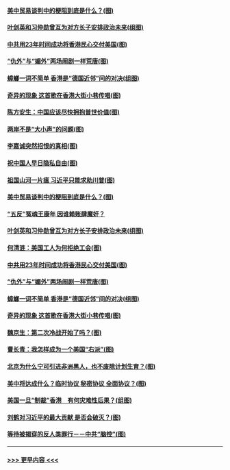 #### [美中贸易谈判中的梗阻到底是什么？(图)](../pages/p4/907791.md?t=09191822) 
#### [叶剑英和习仲勋曾互为对方长子安排政治未来(组图)](../pages/p4/907786.md?t=09191822) 
#### [中共用23年时间成功将香港民心交付美国(图)](../pages/p4/907698.md?t=09191822) 
#### [“仇外”与“媚外”两场闹剧一样荒唐(图)](../pages/p4/907689.md?t=09191822) 
#### [蟑螂一词不简单 香港是“德国近邻”间的对决(组图)](../pages/p4/907618.md?t=09191822) 
#### [奇异的现象 这首歌在香港大街小巷传唱(图)](../pages/p4/907583.md?t=09191822) 
#### [陈方安生：中国应该尽快拥抱普世价值(图)](../pages/p4/907826.md?t=09191822) 
#### [两岸不是“大小声”的问题(图)](../pages/p4/907825.md?t=09191822) 
#### [李嘉诚突然招恨的真相(图)](../pages/p4/907799.md?t=09191822) 
#### [祝中国人早日隐私自由(图)](../pages/p4/907797.md?t=09191822) 
#### [祖国山河一片瘟 习近平只能求助川普(图)](../pages/p4/907796.md?t=09191822) 
#### [美中贸易谈判中的梗阻到底是什么？(图)](../pages/p4/907791.md?t=09191822) 
#### [“五反”冤魂王康年 因谁赖账肆魔奸？](../pages/p4/907787.md?t=09191822) 
#### [叶剑英和习仲勋曾互为对方长子安排政治未来(组图)](../pages/p4/907786.md?t=09191822) 
#### [何清涟：美国工人为何拒绝工会(图)](../pages/p4/907701.md?t=09191822) 
#### [中共用23年时间成功将香港民心交付美国(图)](../pages/p4/907698.md?t=09191822) 
#### [“仇外”与“媚外”两场闹剧一样荒唐(图)](../pages/p4/907689.md?t=09191822) 
#### [蟑螂一词不简单 香港是“德国近邻”间的对决(组图)](../pages/p4/907618.md?t=09191822) 
#### [奇异的现象 这首歌在香港大街小巷传唱(图)](../pages/p4/907583.md?t=09191822) 
#### [魏京生：第二次冷战开始了吗？(图)](../pages/p4/907581.md?t=09191822) 
#### [曹长青：我怎样成为一个美国“右派”(图)](../pages/p4/907580.md?t=09191822) 
#### [北京为什么宁可引进非洲黑人，也不废除计划生育？(图)](../pages/p4/907577.md?t=09191822) 
#### [美中将达成什么？临时协议 秘密协议 全面协议？(图)](../pages/p4/907576.md?t=09191822) 
#### [美国一旦“制裁”香港　有何灾难性后果？(组图)](../pages/p4/907575.md?t=09191822) 
#### [刘鹤对习近平的最大贡献 是否会破灭？(图)](../pages/p4/907509.md?t=09191822) 
#### [等待被揭穿的反人类罪行－－中共“脑控”(图)](../pages/p4/907167.md?t=09191822) 

----
#### [ >>> 更早内容 <<< ](../indexes/p4-earlier.md)
